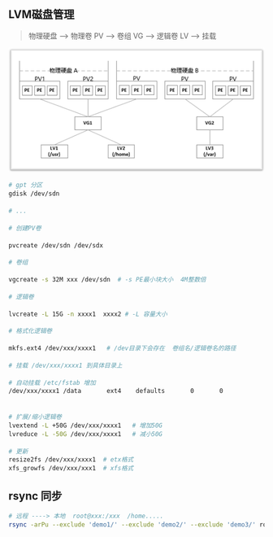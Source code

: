 ## LVM磁盘管理

> 物理硬盘 --> 物理卷 PV --> 卷组 VG --> 逻辑卷 LV --> 挂载

![LVM](./imgs/lvm.png)

```bash
# gpt 分区
gdisk /dev/sdn

# ...

# 创建PV卷

pvcreate /dev/sdn /dev/sdx

# 卷组

vgcreate -s 32M xxx /dev/sdn  # -s PE最小块大小  4M整数倍

# 逻辑卷

lvcreate -L 15G -n xxxx1  xxxx2 # -L 容量大小

# 格式化逻辑卷

mkfs.ext4 /dev/xxx/xxxx1   # /dev目录下会存在  卷组名/逻辑卷名的路径

# 挂载 /dev/xxx/xxxx1 到具体目录上

# 自动挂载 /etc/fstab 增加
/dev/xxx/xxxx1 /data       ext4    defaults       0       0


# 扩展/缩小逻辑卷
lvextend -L +50G /dev/xxx/xxxx1   # 增加50G
lvreduce -L -50G /dev/xxx/xxxx1   # 减小50G

# 更新
resize2fs /dev/xxx/xxxx1  # etx格式
xfs_growfs /dev/xxx/xxx1  # xfs格式
```


## rsync 同步

```bash
# 远程 ----> 本地  root@xxx:/xxx  /home.....
rsync -arPu --exclude 'demo1/' --exclude 'demo2/' --exclude 'demo3/' root@202.60.245.163:/root/test /root
```